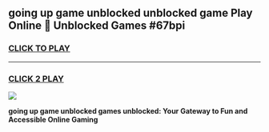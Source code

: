 
## going up game unblocked unblocked game Play Online 👋 Unblocked Games #67bpi
<h3>
<a href="https://premium.freeplayer.one?title=going_up_game_unblocked&ref=21F">CLICK TO PLAY</a></h3>
<hr>

<h3>
<a href="https://premium.freeplayer.one?title=going_up_game_unblocked&ref=21F">CLICK 2 PLAY</a>
  
</h3>

<a href="https://premium.freeplayer.one?title=going_up_game_unblocked&ref=21F/"><img src="https://clearcache.store/games.png"></a>


**going up game unblocked games unblocked: Your Gateway to Fun and Accessible Online Gaming**
